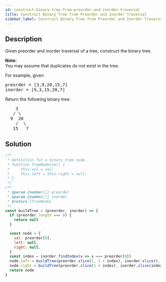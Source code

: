```yaml
---
id: construct-binary-tree-from-preorder-and-inorder-traversal
title: Construct Binary Tree from Preorder and Inorder Traversal
sidebar_label: Construct Binary Tree from Preorder and Inorder Traversal
---
```

## Description
<div class="description">
<p>Given preorder and inorder traversal of a tree, construct the binary tree.</p>

<p><strong>Note:</strong><br />
You may assume that duplicates do not exist in the tree.</p>

<p>For example, given</p>

<pre>
preorder =&nbsp;[3,9,20,15,7]
inorder = [9,3,15,20,7]</pre>

<p>Return the following binary tree:</p>

<pre>
    3
   / \
  9  20
    /  \
   15   7</pre>

</div>

## Solution
```javascript
/**
 * Definition for a binary tree node.
 * function TreeNode(val) {
 *     this.val = val;
 *     this.left = this.right = null;
 * }
 */
/**
 * @param {number[]} preorder
 * @param {number[]} inorder
 * @return {TreeNode}
 */
const buildTree = (preorder, inorder) => {
  if (preorder.length === 0) {
    return null
  }

  const node = {
    val: preorder[0],
    left: null,
    right: null,
  }
  const index = inorder.findIndex(v => v === preorder[0])
  node.left = buildTree(preorder.slice(1, 1 + index), inorder.slice(0, index))
  node.right = buildTree(preorder.slice(1 + index), inorder.slice(index + 1))
  return node
}
```
